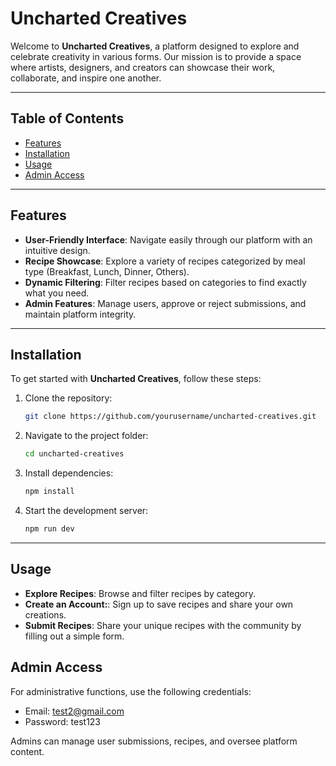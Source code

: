 # Uncharted Creatives

Welcome to **Uncharted Creatives**, a platform designed to explore and celebrate creativity in various forms. Our mission is to provide a space where artists, designers, and creators can showcase their work, collaborate, and inspire one another.

---

## Table of Contents

- [Features](#features)
- [Installation](#installation)
- [Usage](#usage)
- [Admin Access](#admin-access)

---

## Features

- **User-Friendly Interface**: Navigate easily through our platform with an intuitive design.
- **Recipe Showcase**: Explore a variety of recipes categorized by meal type (Breakfast, Lunch, Dinner, Others).
- **Dynamic Filtering**: Filter recipes based on categories to find exactly what you need.
- **Admin Features**: Manage users, approve or reject submissions, and maintain platform integrity.

---

## Installation

To get started with **Uncharted Creatives**, follow these steps:

1. Clone the repository:
   ```bash
   git clone https://github.com/yourusername/uncharted-creatives.git
2. Navigate to the project folder:

   ```bash
   cd uncharted-creatives
   ```

3. Install dependencies:

   ```bash
   npm install
   ```

4. Start the development server:

   ```bash
   npm run dev
   ```

---

## Usage
- **Explore Recipes**: Browse and filter recipes by category.
- **Create an Account:**: Sign up to save recipes and share your own creations.
- **Submit Recipes**: Share your unique recipes with the community by filling out a simple form.

## Admin Access
For administrative functions, use the following credentials:

- Email: test2@gmail.com
- Password: test123

Admins can manage user submissions, recipes, and oversee platform content.


